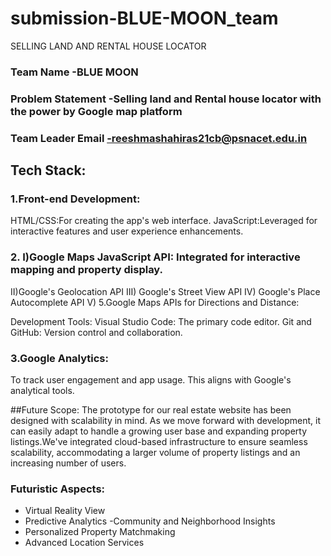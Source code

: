 # submission-BLUE-MOON_team
SELLING LAND AND RENTAL HOUSE LOCATOR


### Team Name -BLUE MOON
### Problem Statement -Selling land and Rental house locator with the power by Google map platform
### Team Leader Email -reeshmashahiras21cb@psnacet.edu.in

## Tech Stack:
### 1.Front-end Development:
  HTML/CSS:For creating the app's web interface.
  JavaScript:Leveraged for interactive features and user experience enhancements.

### 2. I)Google Maps JavaScript API: Integrated for interactive mapping and property display.
  II)Google's Geolocation API
  III) Google's Street View API
  IV) Google's Place Autocomplete API
  V) 5.Google Maps APIs for Directions and Distance:
    
  Development Tools:
    Visual Studio Code: The primary code editor.
    Git and GitHub: Version control and collaboration.

### 3.Google Analytics:   
  To track user engagement and app usage. This aligns with Google's analytical tools.


  ##Future Scope:
        The prototype for our real estate website has been designed with scalability in mind. As we move forward with development, it can easily adapt to handle a growing user base and expanding property 
         listings.We've integrated cloud-based infrastructure to ensure seamless scalability, accommodating a larger volume of property listings and an increasing number of users.
  ### Futuristic Aspects:
  - Virtual Reality View
  - Predictive Analytics
  -Community and Neighborhood Insights
  - Personalized Property Matchmaking
  - Advanced Location Services

